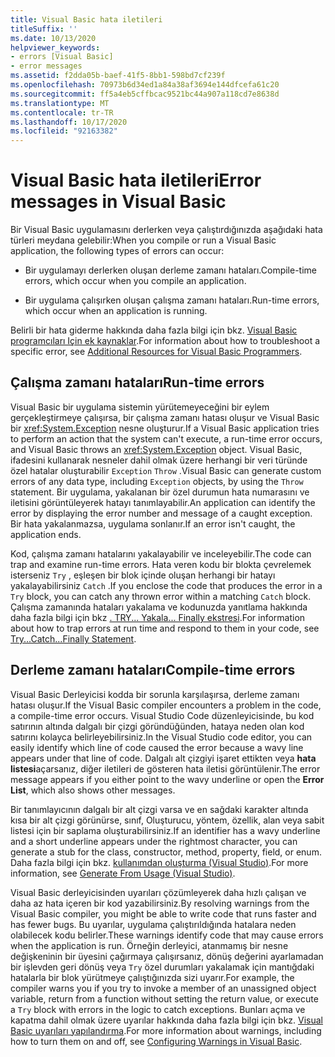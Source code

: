 ```yaml
---
title: Visual Basic hata iletileri
titleSuffix: ''
ms.date: 10/13/2020
helpviewer_keywords:
- errors [Visual Basic]
- error messages
ms.assetid: f2dda05b-baef-41f5-8bb1-598bd7cf239f
ms.openlocfilehash: 70973b6d34ed1a84a38af3694e144dfcefa61c20
ms.sourcegitcommit: ff5a4eb5cffbcac9521bc44a907a118cd7e8638d
ms.translationtype: MT
ms.contentlocale: tr-TR
ms.lasthandoff: 10/17/2020
ms.locfileid: "92163382"
---
```

# <a name="error-messages-in-visual-basic"></a><span data-ttu-id="5c8c6-102">Visual Basic hata iletileri</span><span class="sxs-lookup"><span data-stu-id="5c8c6-102">Error messages in Visual Basic</span></span>

<span data-ttu-id="5c8c6-103">Bir Visual Basic uygulamasını derlerken veya çalıştırdığınızda aşağıdaki hata türleri meydana gelebilir:</span><span class="sxs-lookup"><span data-stu-id="5c8c6-103">When you compile or run a Visual Basic application, the following types of errors can occur:</span></span>

- <span data-ttu-id="5c8c6-104">Bir uygulamayı derlerken oluşan derleme zamanı hataları.</span><span class="sxs-lookup"><span data-stu-id="5c8c6-104">Compile-time errors, which occur when you compile an application.</span></span>

- <span data-ttu-id="5c8c6-105">Bir uygulama çalışırken oluşan çalışma zamanı hataları.</span><span class="sxs-lookup"><span data-stu-id="5c8c6-105">Run-time errors, which occur when an application is running.</span></span>

<span data-ttu-id="5c8c6-106">Belirli bir hata giderme hakkında daha fazla bilgi için bkz. [Visual Basic programcıları Için ek kaynaklar](../../getting-started/additional-resources.md).</span><span class="sxs-lookup"><span data-stu-id="5c8c6-106">For information about how to troubleshoot a specific error, see [Additional Resources for Visual Basic Programmers](../../getting-started/additional-resources.md).</span></span>

## <a name="run-time-errors"></a><span data-ttu-id="5c8c6-107">Çalışma zamanı hataları</span><span class="sxs-lookup"><span data-stu-id="5c8c6-107">Run-time errors</span></span>

<span data-ttu-id="5c8c6-108">Visual Basic bir uygulama sistemin yürütemeyeceğini bir eylem gerçekleştirmeye çalışırsa, bir çalışma zamanı hatası oluşur ve Visual Basic bir <xref:System.Exception> nesne oluşturur.</span><span class="sxs-lookup"><span data-stu-id="5c8c6-108">If a Visual Basic application tries to perform an action that the system can't execute, a run-time error occurs, and Visual Basic throws an <xref:System.Exception> object.</span></span> <span data-ttu-id="5c8c6-109">Visual Basic, ifadesini kullanarak nesneler dahil olmak üzere herhangi bir veri türünde özel hatalar oluşturabilir `Exception` `Throw` .</span><span class="sxs-lookup"><span data-stu-id="5c8c6-109">Visual Basic can generate custom errors of any data type, including `Exception` objects, by using the `Throw` statement.</span></span> <span data-ttu-id="5c8c6-110">Bir uygulama, yakalanan bir özel durumun hata numarasını ve iletisini görüntüleyerek hatayı tanımlayabilir.</span><span class="sxs-lookup"><span data-stu-id="5c8c6-110">An application can identify the error by displaying the error number and message of a caught exception.</span></span> <span data-ttu-id="5c8c6-111">Bir hata yakalanmazsa, uygulama sonlanır.</span><span class="sxs-lookup"><span data-stu-id="5c8c6-111">If an error isn't caught, the application ends.</span></span>

<span data-ttu-id="5c8c6-112">Kod, çalışma zamanı hatalarını yakalayabilir ve inceleyebilir.</span><span class="sxs-lookup"><span data-stu-id="5c8c6-112">The code can trap and examine run-time errors.</span></span> <span data-ttu-id="5c8c6-113">Hata veren kodu bir blokta çevrelemek isterseniz `Try` , eşleşen bir blok içinde oluşan herhangi bir hatayı yakalayabilirsiniz `Catch` .</span><span class="sxs-lookup"><span data-stu-id="5c8c6-113">If you enclose the code that produces the error in a `Try` block, you can catch any thrown error within a matching `Catch` block.</span></span> <span data-ttu-id="5c8c6-114">Çalışma zamanında hataları yakalama ve kodunuzda yanıtlama hakkında daha fazla bilgi için bkz [. TRY... Yakala... Finally ekstresi](../statements/try-catch-finally-statement.md).</span><span class="sxs-lookup"><span data-stu-id="5c8c6-114">For information about how to trap errors at run time and respond to them in your code, see [Try...Catch...Finally Statement](../statements/try-catch-finally-statement.md).</span></span>

## <a name="compile-time-errors"></a><span data-ttu-id="5c8c6-115">Derleme zamanı hataları</span><span class="sxs-lookup"><span data-stu-id="5c8c6-115">Compile-time errors</span></span>

<span data-ttu-id="5c8c6-116">Visual Basic Derleyicisi kodda bir sorunla karşılaşırsa, derleme zamanı hatası oluşur.</span><span class="sxs-lookup"><span data-stu-id="5c8c6-116">If the Visual Basic compiler encounters a problem in the code, a compile-time error occurs.</span></span> <span data-ttu-id="5c8c6-117">Visual Studio Code düzenleyicisinde, bu kod satırının altında dalgalı bir çizgi göründüğünden, hataya neden olan kod satırını kolayca belirleyebilirsiniz.</span><span class="sxs-lookup"><span data-stu-id="5c8c6-117">In the Visual Studio code editor, you can easily identify which line of code caused the error because a wavy line appears under that line of code.</span></span> <span data-ttu-id="5c8c6-118">Dalgalı alt çizgiyi işaret ettikten veya **hata listesi**açarsanız, diğer iletileri de gösteren hata iletisi görüntülenir.</span><span class="sxs-lookup"><span data-stu-id="5c8c6-118">The error message appears if you either point to the wavy underline or open the **Error List**, which also shows other messages.</span></span>

<span data-ttu-id="5c8c6-119">Bir tanımlayıcının dalgalı bir alt çizgi varsa ve en sağdaki karakter altında kısa bir alt çizgi görünürse, sınıf, Oluşturucu, yöntem, özellik, alan veya sabit listesi için bir saplama oluşturabilirsiniz.</span><span class="sxs-lookup"><span data-stu-id="5c8c6-119">If an identifier has a wavy underline and a short underline appears under the rightmost character, you can generate a stub for the class, constructor, method, property, field, or enum.</span></span> <span data-ttu-id="5c8c6-120">Daha fazla bilgi için bkz. [kullanımdan oluşturma (Visual Studio)](/visualstudio/ide/visual-csharp-intellisense#generate-from-usage).</span><span class="sxs-lookup"><span data-stu-id="5c8c6-120">For more information, see [Generate From Usage (Visual Studio)](/visualstudio/ide/visual-csharp-intellisense#generate-from-usage).</span></span>

<span data-ttu-id="5c8c6-121">Visual Basic derleyicisinden uyarıları çözümleyerek daha hızlı çalışan ve daha az hata içeren bir kod yazabilirsiniz.</span><span class="sxs-lookup"><span data-stu-id="5c8c6-121">By resolving warnings from the Visual Basic compiler, you might be able to write code that runs faster and has fewer bugs.</span></span> <span data-ttu-id="5c8c6-122">Bu uyarılar, uygulama çalıştırıldığında hatalara neden olabilecek kodu belirler.</span><span class="sxs-lookup"><span data-stu-id="5c8c6-122">These warnings identify code that may cause errors when the application is run.</span></span> <span data-ttu-id="5c8c6-123">Örneğin derleyici, atanmamış bir nesne değişkeninin bir üyesini çağırmaya çalışırsanız, dönüş değerini ayarlamadan bir işlevden geri dönüş veya `Try` özel durumları yakalamak için mantığdaki hatalarla bir blok yürütmeye çalıştığınızda sizi uyarır.</span><span class="sxs-lookup"><span data-stu-id="5c8c6-123">For example, the compiler warns you if you try to invoke a member of an unassigned object variable, return from a function without setting the return value, or execute a `Try` block with errors in the logic to catch exceptions.</span></span> <span data-ttu-id="5c8c6-124">Bunları açma ve kapatma dahil olmak üzere uyarılar hakkında daha fazla bilgi için bkz. [Visual Basic uyarıları yapılandırma](/visualstudio/ide/configuring-warnings-in-visual-basic).</span><span class="sxs-lookup"><span data-stu-id="5c8c6-124">For more information about warnings, including how to turn them on and off, see [Configuring Warnings in Visual Basic](/visualstudio/ide/configuring-warnings-in-visual-basic).</span></span>
